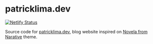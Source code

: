 # patricklima.dev

[![Netlify Status](https://api.netlify.com/api/v1/badges/504c4a47-a51f-48f7-810d-6c0fd97b6e25/deploy-status)](https://app.netlify.com/sites/patricklima/deploys)


Source code for [patricklima.dev](https://patricklima.dev), blog website inspired on [Novela from Narative](https://www.narative.co/labs/novela/) theme.
